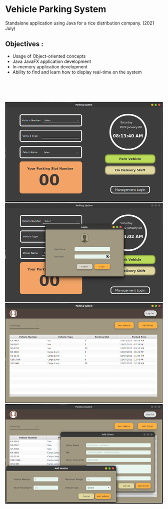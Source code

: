 # Vehicle Parking System

Standalone application using Java for a rice distribution company. (2021 July)

## Objectives :

- Usage of Object-oriented concepts
- Java JavaFX application development
- In-memory application development
- Ability to find and learn how to display real-time on the system

<br>

#

<br>
<img src = "src/assets/images/screenshots/img-01.png"> <br>
<img src = "src/assets/images/screenshots/img-02.png"> <br>
<img src = "src/assets/images/screenshots/img-03.png"> <br>
<img src = "src/assets/images/screenshots/img-04.png">

